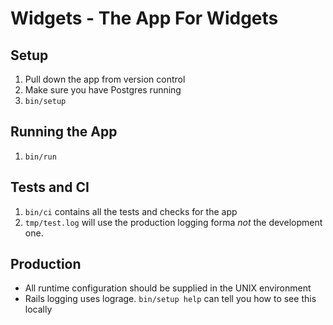 # Widgets - The App For Widgets

## Setup

1. Pull down the app from version control
2. Make sure you have Postgres running
3. `bin/setup`

## Running the App

1. `bin/run`

## Tests and CI

1. `bin/ci` contains all the tests and checks for the app
2. `tmp/test.log` will use the production logging forma *not* the development one.

## Production
*  All runtime configuration should be supplied in the UNIX environment
*  Rails logging uses lograge. `bin/setup help`
   can tell you how to see this locally
